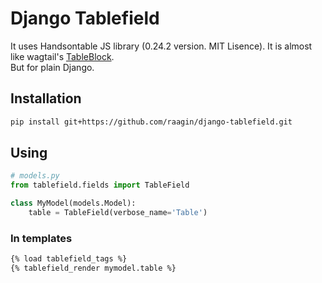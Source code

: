 # Django Tablefield
It uses Handsontable JS library (0.24.2 version. MIT Lisence). It is almost like wagtail's [TableBlock](https://github.com/wagtail/wagtail/tree/master/wagtail/contrib/table_block).\
But for plain Django.

## Installation
```bash
pip install git+https://github.com/raagin/django-tablefield.git
```

## Using
```python
# models.py
from tablefield.fields import TableField

class MyModel(models.Model):
    table = TableField(verbose_name='Table')

```
### In templates
```html
{% load tablefield_tags %}
{% tablefield_render mymodel.table %}
```
